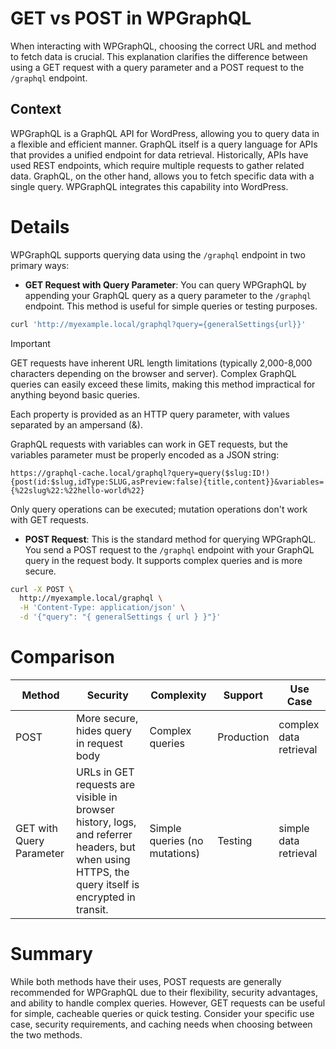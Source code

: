 # GET vs POST in WPGraphQL

When interacting with WPGraphQL, choosing the correct URL and method to fetch data is crucial. This explanation clarifies the difference between using a GET request with a query parameter and a POST request to the `/graphql` endpoint.

## Context

WPGraphQL is a GraphQL API for WordPress, allowing you to query data in a flexible and efficient manner. GraphQL itself is a query language for APIs that provides a unified endpoint for data retrieval. Historically, APIs have used REST endpoints, which require multiple requests to gather related data. GraphQL, on the other hand, allows you to fetch specific data with a single query. WPGraphQL integrates this capability into WordPress.

# Details

WPGraphQL supports querying data using the `/graphql` endpoint in two primary ways:

* **GET Request with Query Parameter**: You can query WPGraphQL by appending your GraphQL query as a query parameter to the `/graphql` endpoint. This method is useful for simple queries or testing purposes.

```bash
curl 'http://myexample.local/graphql?query={generalSettings{url}}'
```
> [!IMPORTANT]
GET requests have inherent URL length limitations (typically 2,000-8,000 characters depending on the browser and server). Complex GraphQL queries can easily exceed these limits, making this method impractical for anything beyond basic queries.

Each property is provided as an HTTP query parameter, with values separated by an ampersand (&).

GraphQL requests with variables can work in GET requests, but the variables parameter must be properly encoded as a JSON string:

```text
https://graphql-cache.local/graphql?query=query($slug:ID!){post(id:$slug,idType:SLUG,asPreview:false){title,content}}&variables={%22slug%22:%22hello-world%22}
```

Only query operations can be executed; mutation operations don't work with GET requests.

* **POST Request**: This is the standard method for querying WPGraphQL. You send a POST request to the `/graphql` endpoint with your GraphQL query in the request body. It supports complex queries and is more secure.

```bash
curl -X POST \
  http://myexample.local/graphql \
  -H 'Content-Type: application/json' \
  -d '{"query": "{ generalSettings { url } }"}'
```

# Comparison
| Method                   | Security                                 | Complexity      | Support    | Use Case               |
|--------------------------|------------------------------------------|-----------------|------------|------------------------|
| POST                     | More secure, hides query in request body | Complex queries | Production | complex data retrieval  |
| GET with Query Parameter | URLs in GET requests are visible in browser history, logs, and referrer headers, but when using HTTPS, the query itself is encrypted in transit. | Simple queries (no mutations)  | Testing    | simple data retrieval |

# Summary
While both methods have their uses, POST requests are generally recommended for WPGraphQL due to their flexibility, security advantages, and ability to handle complex queries. However, GET requests can be useful for simple, cacheable queries or quick testing. Consider your specific use case, security requirements, and caching needs when choosing between the two methods.

